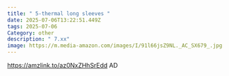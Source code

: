 ```yaml
---
title: " 5-thermal long sleeves "
date: 2025-07-06T13:22:51.449Z
tags: 2025-07-06
Category: other
description: " 7.xx"
image: https://m.media-amazon.com/images/I/91l66jsZ9NL._AC_SX679_.jpg
---
```

https://amzlink.to/az0NxZHhSrEdd     AD